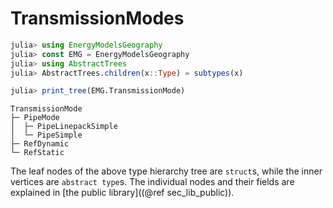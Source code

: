 # TransmissionModes

```julia
julia> using EnergyModelsGeography
julia> const EMG = EnergyModelsGeography 
julia> using AbstractTrees
julia> AbstractTrees.children(x::Type) = subtypes(x)

julia> print_tree(EMG.TransmissionMode)
```

```
TransmissionMode
├─ PipeMode
│  ├─ PipeLinepackSimple
│  └─ PipeSimple
├─ RefDynamic
└─ RefStatic
```

The leaf nodes of the above type hierarchy tree are `struct`s, while the inner
vertices are `abstract type`s.
The individual nodes and their fields are explained in [the public library]((@ref sec_lib_public)).
